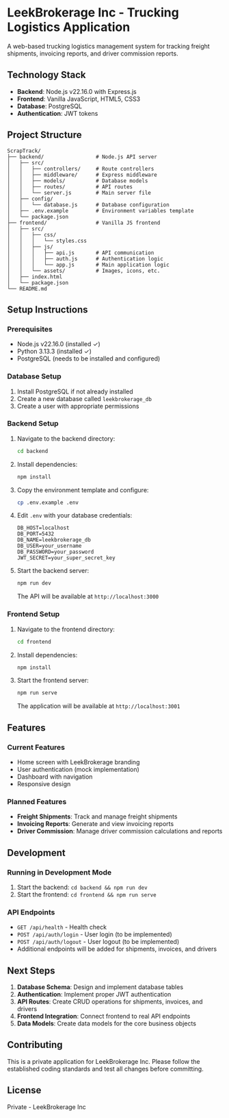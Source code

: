 # LeekBrokerage Inc - Trucking Logistics Application

A web-based trucking logistics management system for tracking freight shipments, invoicing reports, and driver commission reports.

## Technology Stack

- **Backend**: Node.js v22.16.0 with Express.js
- **Frontend**: Vanilla JavaScript, HTML5, CSS3
- **Database**: PostgreSQL
- **Authentication**: JWT tokens

## Project Structure

```
ScrapTrack/
├── backend/                 # Node.js API server
│   ├── src/
│   │   ├── controllers/     # Route controllers
│   │   ├── middleware/      # Express middleware
│   │   ├── models/          # Database models
│   │   ├── routes/          # API routes
│   │   └── server.js        # Main server file
│   ├── config/
│   │   └── database.js      # Database configuration
│   ├── .env.example         # Environment variables template
│   └── package.json
├── frontend/                # Vanilla JS frontend
│   ├── src/
│   │   ├── css/
│   │   │   └── styles.css
│   │   ├── js/
│   │   │   ├── api.js       # API communication
│   │   │   ├── auth.js      # Authentication logic
│   │   │   └── app.js       # Main application logic
│   │   └── assets/          # Images, icons, etc.
│   ├── index.html
│   └── package.json
└── README.md
```

## Setup Instructions

### Prerequisites
- Node.js v22.16.0 (installed ✓)
- Python 3.13.3 (installed ✓)
- PostgreSQL (needs to be installed and configured)

### Database Setup
1. Install PostgreSQL if not already installed
2. Create a new database called `leekbrokerage_db`
3. Create a user with appropriate permissions

### Backend Setup
1. Navigate to the backend directory:
   ```bash
   cd backend
   ```

2. Install dependencies:
   ```bash
   npm install
   ```

3. Copy the environment template and configure:
   ```bash
   cp .env.example .env
   ```

4. Edit `.env` with your database credentials:
   ```
   DB_HOST=localhost
   DB_PORT=5432
   DB_NAME=leekbrokerage_db
   DB_USER=your_username
   DB_PASSWORD=your_password
   JWT_SECRET=your_super_secret_key
   ```

5. Start the backend server:
   ```bash
   npm run dev
   ```
   The API will be available at `http://localhost:3000`

### Frontend Setup
1. Navigate to the frontend directory:
   ```bash
   cd frontend
   ```

2. Install dependencies:
   ```bash
   npm install
   ```

3. Start the frontend server:
   ```bash
   npm run serve
   ```
   The application will be available at `http://localhost:3001`

## Features

### Current Features
- Home screen with LeekBrokerage branding
- User authentication (mock implementation)
- Dashboard with navigation
- Responsive design

### Planned Features
- **Freight Shipments**: Track and manage freight shipments
- **Invoicing Reports**: Generate and view invoicing reports
- **Driver Commission**: Manage driver commission calculations and reports

## Development

### Running in Development Mode
1. Start the backend: `cd backend && npm run dev`
2. Start the frontend: `cd frontend && npm run serve`

### API Endpoints
- `GET /api/health` - Health check
- `POST /api/auth/login` - User login (to be implemented)
- `POST /api/auth/logout` - User logout (to be implemented)
- Additional endpoints will be added for shipments, invoices, and drivers

## Next Steps

1. **Database Schema**: Design and implement database tables
2. **Authentication**: Implement proper JWT authentication
3. **API Routes**: Create CRUD operations for shipments, invoices, and drivers
4. **Frontend Integration**: Connect frontend to real API endpoints
5. **Data Models**: Create data models for the core business objects

## Contributing

This is a private application for LeekBrokerage Inc. Please follow the established coding standards and test all changes before committing.

## License

Private - LeekBrokerage Inc